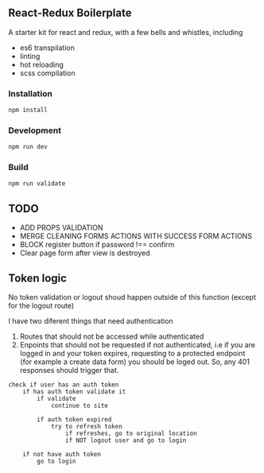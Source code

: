 ## React-Redux Boilerplate

A starter kit for react and redux, with a few bells and whistles, including

* es6 transpilation
* linting
* hot reloading
* scss compilation

### Installation

```bash
npm install
```

### Development

```bash
npm run dev
```

### Build

```bash
npm run validate
```

## TODO

* ADD PROPS VALIDATION
* MERGE CLEANING FORMS ACTIONS WITH SUCCESS FORM ACTIONS
* BLOCK register button if password !== confirm
* Clear page form after view is destroyed

## Token logic

No token validation or logout shoud happen outside of this function (except for the logout route)

I have two diferent things that need authentication

1. Routes that should not be accessed while authenticated
2. Enpoints that should not be requested if not authenticated, i.e if you are logged in and your token expires, requesting to a protected endpoint (for example a create data form)
   you should be loged out. So, any 401 responses should trigger that.

```
check if user has an auth token
    if has auth token validate it
        if validate
            continue to site

        if auth token expired
            try to refresh token
                if refreshes, go to original location
                if NOT logout user and go to login

    if not have auth token
        go to login
```
